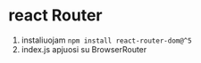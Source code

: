 # react Router

1. instaliuojam `npm install react-router-dom@^5`
2. index.js apjuosi <App /> su BrowserRouter
